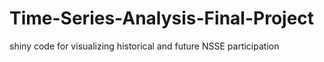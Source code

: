 # Time-Series-Analysis-Final-Project
shiny code for visualizing historical and future NSSE participation
